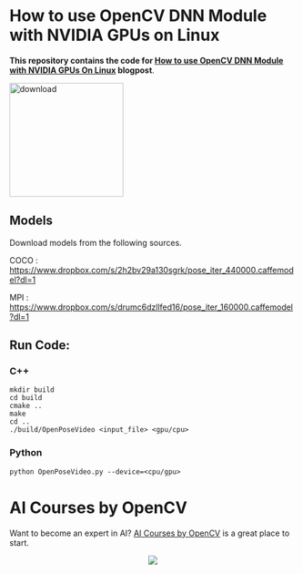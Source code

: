 
# How to use OpenCV DNN Module with NVIDIA GPUs on Linux

**This repository contains the code for [How to use OpenCV DNN Module with NVIDIA GPUs On Linux](https://www.learnopencv.com/opencv-dnn-with-gpu-support/) blogpost**.

[<img src="https://learnopencv.com/wp-content/uploads/2022/07/download-button-e1657285155454.png" alt="download" width="200">](https://www.dropbox.com/sh/ifwvza21tc0t7ma/AADuY0w1PgwDVmSLcwyQDhxfa?dl=1)

## Models

Download models from the following sources.

COCO : https://www.dropbox.com/s/2h2bv29a130sgrk/pose_iter_440000.caffemodel?dl=1

MPI : https://www.dropbox.com/s/drumc6dzllfed16/pose_iter_160000.caffemodel?dl=1

## Run Code:

### C++
```
mkdir build
cd build
cmake ..
make
cd ..
./build/OpenPoseVideo <input_file> <gpu/cpu>
```

### Python
```
python OpenPoseVideo.py --device=<cpu/gpu> 
```

# AI Courses by OpenCV

Want to become an expert in AI? [AI Courses by OpenCV](https://opencv.org/courses/) is a great place to start. 

<a href="https://opencv.org/courses/">
<p align="center"> 
<img src="https://www.learnopencv.com/wp-content/uploads/2020/04/AI-Courses-By-OpenCV-Github.png">
</p>
</a>
